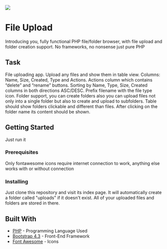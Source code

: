 <p align="center"><img style="display:block; margin:0 auto;" src="https://lh3.googleusercontent.com/Q1roTvJFjSXrAYy28gjY1ph6lQXWB2yE6dwnWGMTpIYzD-Y5Iz9oGMmSpBloy9kQtEcV6LD-e8BxDWg7xGsRYv9J39hjAz1y3pVKlcCVqICDhk5am4frdM_-wWuxfgSDWzUvoqu9Hu-StWg2h_NMVn-2gfrz33AVeOg44HzkdZ81Du3E-5nDH_Q8L6sdcVEw3bTvlimvUOR5k00QpeAbRYFvgtVa1F3zZZcgrN8_zebtyeiv8idG6JvgQNRrQXwL2-98JXdzegwitfHlhx6EJfc-GdY2BOWqM6YShjDHoxQvBckMoJi6ywea56MuBHgsvw-uurxuJy_ngsAgRHqOA7vHmopnzbnIDXxTa6GZl7w3y-FlmVAF5HCaPkl8tZbmuoBXPvM6ejU7HqFaRx2zVIVAKSbGwk9h918oXQQCKuAFgPOE-dpzJFrktkcrrUlngPlkRXroUijvx36L4B5zQWw2N0RIj1FtwQp26AmvdKE2j_x5xjK0LIeXJTQwy53S2Jw-rWMUsHMg0Hfwm2g__lqyQlby4-HnWIIBVBlG1VKkv_9JSb0tMz0lp9lHSdUz5G5IAEslKWwLYZpuFUKCtcS7S5Klc03nodbtM9XZEMLo9aUfTwltKThqVee_jPHHu5NBq88qh676rKc-K3jamggx6f2SQJA=w1366-h645-no"></p>


# File Upload

Introducing you, fully functional PHP file/folder browser, with file upload and folder creation support. No frameworks, no nonsense just pure PHP 

## Task
File uploading app. Upload any files and show them in table view. 
Columns: Name, Size, Created, Type and Actions. Actions column which contains “delete” and “rename” buttons.
Sorting by Name, Type, Size, Created columns in both directions ASC/DESC. Prefix filename with the file type icon.
Folder support, you can create folders also you can upload files not only into a single folder but also to create and upload to subfolders. 
Table should show folders clickable and different than files. After clicking on the folder name its content should be shown.


## Getting Started

Just run it

### Prerequisites
Only fontawesome icons require internet connection to work, anything else works with or without connection


### Installing

Just clone this repository and visit its index page. It will automatically create a folder called "uploads" if it doesn't exist.
All of your uploaded files and folders are stored in there.

## Built With

* [PHP](https://www.php.net/) - Programming Language Used
* [Bootstrap 4.3](https://getbootstrap.com/) - Front-End Framework
* [Font Awesome](https://fontawesome.com/) - Icons
